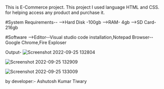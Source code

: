 This is E-Commerce project.
This project I used language HTML and CSS.
for helping access any product and purchase it.

#System Requirements-- -->Hard Disk -100gb -->RAM- 4gb -->SD Card- 216gb

#Software -->Editor--Visual studio code installation,Notepad 
Browser-- Google Chrome,Fire Exploser






Output-
![Screenshot 2022-09-25 132804](https://user-images.githubusercontent.com/108295187/192134543-db6be8b3-a53c-41ce-b86c-8ae98ed84355.png)

![Screenshot 2022-09-25 132909](https://user-images.githubusercontent.com/108295187/192134581-45700564-ed72-482b-9549-ab86e67e6639.png)

![Screenshot 2022-09-25 133009](https://user-images.githubusercontent.com/108295187/192134591-60688dd4-b5ad-4108-bf22-2a121a74cff8.png)

by developer:- Ashutosh Kumar Tiwary
